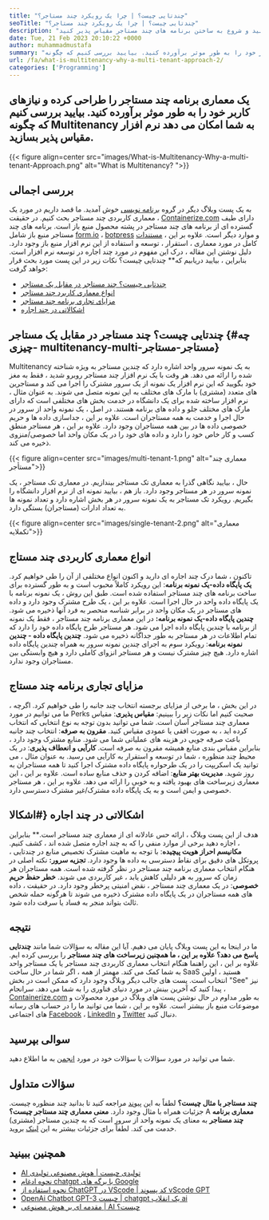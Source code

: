 ```yaml
---
title: "چندتایی چیست؟ | چرا یک رویکرد چند مستاجر؟" 
seoTitle: "چندتایی چیست؟ | چرا یک رویکرد چند مستاجر؟" 
description: "چندتایی چیست؟ برای یادگیری مفهوم واقعی در پشت چند اجاره ، این پست وبلاگ را دنبال کنید و شروع به ساختن برنامه های چند مستاجر مقیاس پذیر کنید." 
date: Tue, 21 Feb 2023 20:10:22 +0000
author: muhammadmustafa
summary: "یک معماری برنامه چند مستاجر را طراحی کنید و نیازهای کاربر خود را به طور موثر برآورده کنید. بیایید بررسی کنیم که چگونه Multitenancy به شما امکان می دهد نرم افزار مقیاس پذیر بسازید." 
url: /fa/what-is-multitenancy-why-a-multi-tenant-approach-2/
categories: ['Programming']
---
```


## یک معماری برنامه چند مستاجر را طراحی کرده و نیازهای کاربر خود را به طور موثر برآورده کنید. بیایید بررسی کنیم که چگونه Multitenancy به شما امکان می دهد نرم افزار مقیاس پذیر بسازید.

{{< figure align=center src="images/What-is-Multitenancy-Why-a-multi-tenant-Approach.png" alt="What is Multitenancy? ">}}


## بررسی اجمالی
به یک پست وبلاگ دیگر در گروه [برنامه نویسی][1] خوش آمدید. ما قصد داریم در مورد یک معماری کاربردی چند مستاجر بحث کنیم. در حقیقت ، [Containerize.com][2] دارای طیف گسترده ای از برنامه های چند مستاجر در پشته محصول منبع باز است. برنامه های چند مستاجر منبع باز شامل [form.io][3] ، [botpress][4] و موارد دیگر است. علاوه بر این ، [مستندات][5] کامل در مورد معماری ، استقرار ، توسعه و استفاده از این نرم افزار منبع باز وجود دارد. دلیل نوشتن این مقاله ، درک این مفهوم در مورد چند اجاره در توسعه نرم افزار است. بنابراین ، بیایید دریابیم که** چندتایی چیست؟
نکات زیر در این پست مورد بحث قرار خواهد گرفت:
  * [چندتایی چیست؟ چند مستاجر در مقابل یک مستاجر][6]
  * [انواع معماری کاربرد چند مستاجر][7]
  * [مزایای تجاری برنامه چند مستاجر][8]
  * [اشکالاتی در چند اجاره][9]

## چندتایی چیست؟ چند مستاجر در مقابل یک مستاجر   {#چه چیزی- multitenancy-multi-مستاجر-مستاجر}
Multitenancy به یک نمونه سرور واحد اشاره دارد که چندین مستاجر به ویژه شناخته شده را ارائه می دهد. هر وقت با یک نرم افزار چند مستاجر روبرو شدید ، فقط به مغز خود بگویید که این نرم افزار یک نمونه از یک سرور مشترک را اجرا می کند و مستاجرین های متعدد (مشتری) با مارک های مختلف به این نمونه متصل می شوند.
به عنوان مثال ، نرم افزار ساخته شده برای یک دانشگاه در خدمت بخش های مختلفی است که دارای مارک های مختلف جلو و داده های برنامه هستند. در اصل ، یک نمونه واحد از سرور در حال اجرا و خدمت به همه مستاجران است. علاوه بر این ، جداسازی داده ها و حریم خصوصی داده ها در بین همه مستاجران وجود دارد. علاوه بر این ، هر مستاجر منطق کسب و کار خاص خود را دارد و داده های خود را در یک مکان واحد اما خصوصی/منزوی ذخیره می کند.

{{< figure align=center src="images/multi-tenant-1.png" alt="معماری چند مستأجر">}}

حال ، بیایید نگاهی گذرا به معماری تک مستاجر بیندازیم. در معماری تک مستاجر ، یک نمونه سرور در هر مستاجر وجود دارد. باز هم ، بیایید نمونه ای از نرم افزار دانشگاه را بگیریم. رویکرد تک مستاجر به یک نمونه سرور در هر بخش اشاره دارد و تعداد نمونه ها به تعداد ادارات (مستاجران) بستگی دارد.

{{< figure align=center src="images/single-tenant-2.png" alt="معماری تکملایه">}}


## انواع معماری کاربردی چند مستاج
تاکنون ، شما درک چند اجاره ای دارید و اکنون انواع مختلفی از آن را طی خواهیم کرد.
**یک پایگاه داده-یک نمونه برنامه**: این رویکرد کاملاً محبوب است و به طور گسترده برای ساخت برنامه های چند مستاجر استفاده شده است. طبق این روش ، یک نمونه برنامه با یک پایگاه داده واحد در حال اجرا است. علاوه بر این ، یک طرح مشترک وجود دارد و داده های مستاجر در یک مکان واحد در برابر شناسه منحصر به فرد آنها ذخیره می شود.
**چندین پایگاه داده-یک نمونه برنامه:** در این معماری برنامه چند مستاجر ، فقط یک نمونه از برنامه با چندین پایگاه داده اجرا می شود. هر مستاجر طرح پایگاه داده خود را دارد که تمام اطلاعات در هر مستاجر به طور جداگانه ذخیره می شود.
**چندین پایگاه داده - چندین نمونه برنامه**: رویکرد سوم به اجرای چندین نمونه سرور به همراه چندین پایگاه داده اشاره دارد. هیچ چیز مشترک نیست و هر مستاجر انزوای کاملی دارد و هیچ وابستگی بین مستاجران وجود ندارد.

## مزایای تجاری برنامه چند مستاج
در این بخش ، ما برخی از مزایای برجسته انتخاب چند جانبه را طی خواهیم کرد. اگرچه ، ما می توانیم در مورد Perks صحبت کنیم اما نکات زیر را ببینیم:
**مقیاس پذیری**: مقیاس معماری چند مستاجر آسان است. شما می توانید بدون توجه به نوع انتخابی که انتخاب کرده اید ، به صورت افقی یا عمودی مقیاس کنید.
**مقرون به صرفه**: انتخاب چند جانبه باعث صرفه جویی در هزینه های عملیاتی شما می شود. منابع مشترک وجود دارد ، بنابراین مقیاس بندی منابع همیشه مقرون به صرفه است.
**کارآیی و انعطاف پذیری**: در یک محیط چند منظوره ، شما در توسعه و استقرار به کارآیی می رسید. به عنوان مثال ، می توانید یک اسکریپت را در یک طرحواره پایگاه داده مشترک اجرا کنید تا همه مستاجران به روز شوید.
**مدیریت بهتر منابع**: اضافه کردن و حذف منابع ساده است. علاوه بر این ، این معماری زیرساخت های بهبود یافته و به خوبی را ارائه می دهد. علاوه بر این ، هر مستاجر خصوصی و ایمن است و به یک پایگاه داده مشترک/غیر مشترک دسترسی دارد.

## اشکالاتی در چند اجاره   {#اشکالا
هدف از این پست وبلاگ ، ارائه حس عادلانه ای از معماری چند مستاجر است.** بنابراین ، اجازه دهید برخی از موارد منفی را که به چند اجاره متصل شده اند ، کشف کنیم.
**مکانیسم احراز هویت پیچیده**: با توجه به ماهیت مشترک تخصیص منابع در چندتایی ، پروتکل های دقیق برای نقاط دسترسی به داده ها وجود دارد.
**تجزیه سرور:** نکته اصلی در هنگام انتخاب معماری برنامه چند مستاجر در نظر گرفته شده است. همه مستاجران هر زمان که سرور به هر دلیلی کاهش یابد ، غیر کاربردی می شوند.
**خطر حفظ حریم خصوصی**: در یک معماری چند مستاجر ، نقض امنیتی پرخطر وجود دارد. در حقیقت ، داده های همه مستاجران در یک پایگاه داده مشترک ذخیره می شوند تا هرگونه حمله شخص ثالث بتواند منجر به فساد یا سرقت داده شود.

## نتیجه
ما در اینجا به این پست وبلاگ پایان می دهیم. آیا این مقاله به سؤالات شما مانند **چندتایی  **پاسخ می دهد؟ علاوه بر این ، ما همچنین**   زیرساخت های چند مستاجر** را بررسی کرده ایم. علاوه بر این ، این راهنما هنگام انتخاب معماری کاربردی چند مستاجر یا یک مستاجر واحد به شما کمک می کند. مهمتر از همه ، اگر شما در حال ساخت SaaS هستید ، اولین انتخاب است. پست های جالب دیگر وبلاگ وجود دارد که ممکن است در بخش "See" نیز پیدا کنید که آخرین بینش در مورد دنیای فناوری را به شما می دهد.
سرانجام ، [Containerize.com][2] به طور مداوم در حال نوشتن پست های وبلاگ در مورد محصولات و موضوعات منبع باز بیشتر است. علاوه بر این ، شما می توانید ما را در حساب های رسانه های اجتماعی [Facebook][10] ، [LinkedIn][11] و [Twitter][12] دنبال کنید.

## سوالی بپرسید
شما می توانید در مورد سؤالات یا سؤالات خود در مورد [انجمن][13] به ما اطلاع دهید.

## سؤالات متداول
**چند مستاجر با مثال چیست؟**
لطفاً به این [پیوند][6] مراجعه کنید تا بدانید چند منظوره چیست. جزئیات همراه با مثال وجود دارد.
**معنی معماری چند مستاجر چیست؟**
A  **معماری برنامه چند مستاجر**  به معنای یک نمونه واحد از سرور است که به چندین مستاجر (مشتری) خدمت می کند. لطفاً برای جزئیات بیشتر به این [لینک][7] بروید.

## همچنین ببینید
  * [AI تولیدی چیست | هوش مصنوعی تولیدی][14]
  * [نحوه ادغام chatgpt با برگه های Google][15]
  * [نحوه استفاده از ChatGPT در VScode | کد پسوند vScode GPT][16]
  * [OpenAi Chatbot GPT-3 چیست | chatgpt یک انقلاب ai][17]
  * [مقدمه ای بر هوش مصنوعی | AI چیست؟][18]

  
[1]: https://blog.containerize.com/category/programming/
[2]: https://www.containerize.com/
[3]: https://products.containerize.com/form/formio/
[4]: https://products.containerize.com/live-chat/botpress/
[5]: https://products.containerize.com/
[6]: #What-is-Multitenancy-Multi-Tenant-vs-Single-Tenant
[7]: #Types-of-Multi-Tenant-Application-Architecture
[8]: #Business-Benefits-of-Multi-Tenant-App
[9]: #Drawbacks-in-Multi-Tenancy
[10]: https://web.facebook.com/containerize
[11]: https://www.linkedin.com/company/containerize/
[12]: https://twitter.com/containerize_co
[13]: https://forum.containerize.com/
[14]: https://blog.containerize.com/artificial-intelligence/what-is-generative-ai-generative-artificial-intelligence/
[15]: https://blog.containerize.com/artificial-intelligence/integrate-chatgpt-with-google-sheets/
[16]: https://blog.containerize.com/artificial-intelligence/how-to-use-chatgpt-in-vscode-the-vscode-extension-codegpt/
[17]: https://blog.containerize.com/artificial-intelligence/what-is-openai-chatbot-gpt-3-chatgpt-an-ai-revolution/
[18]: https://blog.containerize.com/artificial-intelligence/an-introduction-to-artificial-intelligence-what-is-ai/
